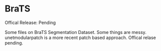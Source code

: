 # BraTS

Offical Release: Pending 

Some files on BraTS Segmentation Dataset. Some things are messy. unetmodularpatch is a more recent patch based approach. Offical relase pending.
